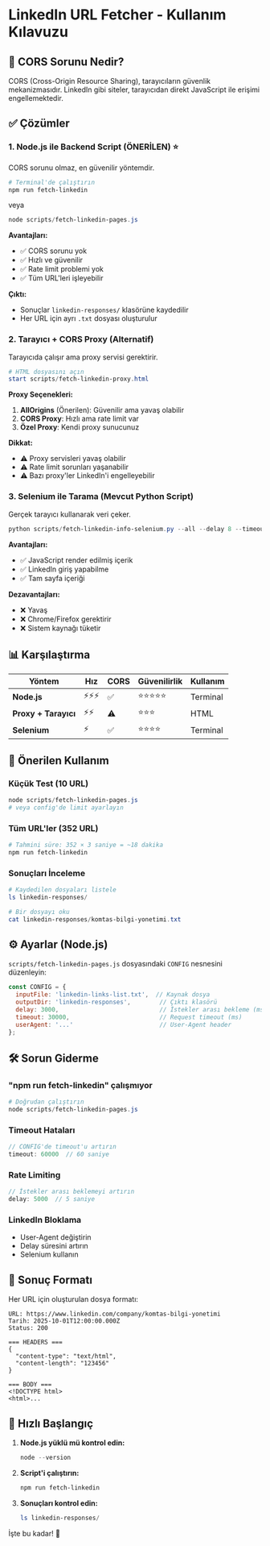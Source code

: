 # LinkedIn URL Fetcher - Kullanım Kılavuzu

## 🚫 CORS Sorunu Nedir?

CORS (Cross-Origin Resource Sharing), tarayıcıların güvenlik mekanizmasıdır. LinkedIn gibi siteler, tarayıcıdan direkt JavaScript ile erişimi engellemektedir.

## ✅ Çözümler

### 1. Node.js ile Backend Script (ÖNERİLEN) ⭐

CORS sorunu olmaz, en güvenilir yöntemdir.

```powershell
# Terminal'de çalıştırın
npm run fetch-linkedin
```

veya

```powershell
node scripts/fetch-linkedin-pages.js
```

**Avantajları:**
- ✅ CORS sorunu yok
- ✅ Hızlı ve güvenilir
- ✅ Rate limit problemi yok
- ✅ Tüm URL'leri işleyebilir

**Çıktı:**
- Sonuçlar `linkedin-responses/` klasörüne kaydedilir
- Her URL için ayrı `.txt` dosyası oluşturulur

### 2. Tarayıcı + CORS Proxy (Alternatif)

Tarayıcıda çalışır ama proxy servisi gerektirir.

```powershell
# HTML dosyasını açın
start scripts/fetch-linkedin-proxy.html
```

**Proxy Seçenekleri:**
1. **AllOrigins** (Önerilen): Güvenilir ama yavaş olabilir
2. **CORS Proxy**: Hızlı ama rate limit var
3. **Özel Proxy**: Kendi proxy sunucunuz

**Dikkat:**
- ⚠️ Proxy servisleri yavaş olabilir
- ⚠️ Rate limit sorunları yaşanabilir
- ⚠️ Bazı proxy'ler LinkedIn'i engelleyebilir

### 3. Selenium ile Tarama (Mevcut Python Script)

Gerçek tarayıcı kullanarak veri çeker.

```powershell
python scripts/fetch-linkedin-info-selenium.py --all --delay 8 --timeout 30
```

**Avantajları:**
- ✅ JavaScript render edilmiş içerik
- ✅ LinkedIn giriş yapabilme
- ✅ Tam sayfa içeriği

**Dezavantajları:**
- ❌ Yavaş
- ❌ Chrome/Firefox gerektirir
- ❌ Sistem kaynağı tüketir

## 📊 Karşılaştırma

| Yöntem | Hız | CORS | Güvenilirlik | Kullanım |
|--------|-----|------|--------------|----------|
| **Node.js** | ⚡⚡⚡ | ✅ | ⭐⭐⭐⭐⭐ | Terminal |
| **Proxy + Tarayıcı** | ⚡⚡ | ⚠️ | ⭐⭐⭐ | HTML |
| **Selenium** | ⚡ | ✅ | ⭐⭐⭐⭐ | Terminal |

## 🎯 Önerilen Kullanım

### Küçük Test (10 URL)
```powershell
node scripts/fetch-linkedin-pages.js
# veya config'de limit ayarlayın
```

### Tüm URL'ler (352 URL)
```powershell
# Tahmini süre: 352 × 3 saniye = ~18 dakika
npm run fetch-linkedin
```

### Sonuçları İnceleme
```powershell
# Kaydedilen dosyaları listele
ls linkedin-responses/

# Bir dosyayı oku
cat linkedin-responses/komtas-bilgi-yonetimi.txt
```

## ⚙️ Ayarlar (Node.js)

`scripts/fetch-linkedin-pages.js` dosyasındaki `CONFIG` nesnesini düzenleyin:

```javascript
const CONFIG = {
  inputFile: 'linkedin-links-list.txt',  // Kaynak dosya
  outputDir: 'linkedin-responses',        // Çıktı klasörü
  delay: 3000,                            // İstekler arası bekleme (ms)
  timeout: 30000,                         // Request timeout (ms)
  userAgent: '...'                        // User-Agent header
};
```

## 🛠️ Sorun Giderme

### "npm run fetch-linkedin" çalışmıyor
```powershell
# Doğrudan çalıştırın
node scripts/fetch-linkedin-pages.js
```

### Timeout Hataları
```javascript
// CONFIG'de timeout'u artırın
timeout: 60000  // 60 saniye
```

### Rate Limiting
```javascript
// İstekler arası beklemeyi artırın
delay: 5000  // 5 saniye
```

### LinkedIn Bloklama
- User-Agent değiştirin
- Delay süresini artırın
- Selenium kullanın

## 📝 Sonuç Formatı

Her URL için oluşturulan dosya formatı:

```
URL: https://www.linkedin.com/company/komtas-bilgi-yonetimi
Tarih: 2025-10-01T12:00:00.000Z
Status: 200

=== HEADERS ===
{
  "content-type": "text/html",
  "content-length": "123456"
}

=== BODY ===
<!DOCTYPE html>
<html>...
```

## 🚀 Hızlı Başlangıç

1. **Node.js yüklü mü kontrol edin:**
   ```powershell
   node --version
   ```

2. **Script'i çalıştırın:**
   ```powershell
   npm run fetch-linkedin
   ```

3. **Sonuçları kontrol edin:**
   ```powershell
   ls linkedin-responses/
   ```

İşte bu kadar! 🎉
